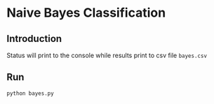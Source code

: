# Naive Bayes Classification

## Introduction
Status will print to the console while results print to csv file `bayes.csv`

## Run
`python bayes.py`

